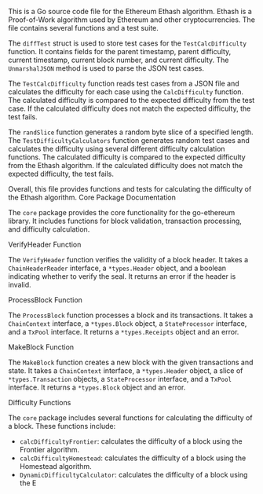 This is a Go source code file for the Ethereum Ethash algorithm. Ethash is a Proof-of-Work algorithm used by Ethereum and other cryptocurrencies. The file contains several functions and a test suite.

The `diffTest` struct is used to store test cases for the `TestCalcDifficulty` function. It contains fields for the parent timestamp, parent difficulty, current timestamp, current block number, and current difficulty. The `UnmarshalJSON` method is used to parse the JSON test cases.

The `TestCalcDifficulty` function reads test cases from a JSON file and calculates the difficulty for each case using the `CalcDifficulty` function. The calculated difficulty is compared to the expected difficulty from the test case. If the calculated difficulty does not match the expected difficulty, the test fails.

The `randSlice` function generates a random byte slice of a specified length. The `TestDifficultyCalculators` function generates random test cases and calculates the difficulty using several different difficulty calculation functions. The calculated difficulty is compared to the expected difficulty from the Ethash algorithm. If the calculated difficulty does not match the expected difficulty, the test fails.

Overall, this file provides functions and tests for calculating the difficulty of the Ethash algorithm. Core Package Documentation

The `core` package provides the core functionality for the go-ethereum library. It includes functions for block validation, transaction processing, and difficulty calculation.

VerifyHeader Function

The `VerifyHeader` function verifies the validity of a block header. It takes a `ChainHeaderReader` interface, a `*types.Header` object, and a boolean indicating whether to verify the seal. It returns an error if the header is invalid.

ProcessBlock Function

The `ProcessBlock` function processes a block and its transactions. It takes a `ChainContext` interface, a `*types.Block` object, a `StateProcessor` interface, and a `TxPool` interface. It returns a `*types.Receipts` object and an error.

MakeBlock Function

The `MakeBlock` function creates a new block with the given transactions and state. It takes a `ChainContext` interface, a `*types.Header` object, a slice of `*types.Transaction` objects, a `StateProcessor` interface, and a `TxPool` interface. It returns a `*types.Block` object and an error.

Difficulty Functions

The `core` package includes several functions for calculating the difficulty of a block. These functions include:

- `calcDifficultyFrontier`: calculates the difficulty of a block using the Frontier algorithm.
- `calcDifficultyHomestead`: calculates the difficulty of a block using the Homestead algorithm.
- `DynamicDifficultyCalculator`: calculates the difficulty of a block using the E